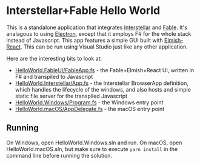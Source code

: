 # Interstellar+Fable Hello World

This is a standalone application that integrates [Interstellar](https://github.com/jwosty/Interstellar) and [Fable](https://fable.io/). It's analagous to using [Electron](https://electronjs.org), except that it employs F# for the whole stack instead of Javascript. This app features a simple GUI built with [Elmish-React](https://elmish.github.io/react/). This can be run using Visual Studio just like any other application.

Here are the interesting bits to look at:

* [HelloWorld.FableUI/FableApp.fs](HelloWorld.FableUI/FableApp.fs) - the Fable+Elmish+React UI, written in F# and transpiled to Javascript
* [HelloWorld.Interstellar/App.fs](HelloWorld.Interstellar/App.fs) - the Interstellar BrowserApp definition, which handles the lifecycle of the windows, and also hosts and simple static file server for the transpiled Javascript
* [HelloWorld.Windows/Program.fs](HelloWorld.Windows/Program.fs) - the Windows entry point
* [HelloWorld.macOS/AppDelegate.fs](HelloWorld.macOS/AppDelegate.fs) - the macOS entry point

## Running
On Windows, open HelloWorld.Windows.sln and run. On macOS, open HelloWorld.macOS.sln, but make sure to execute `yarn install` in the command line before running the solution.
